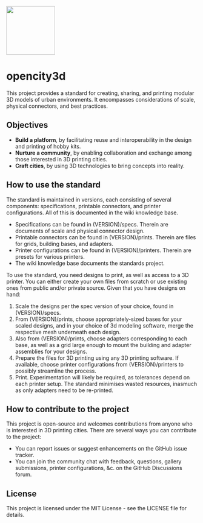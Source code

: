[<img src="https://github.com/d0lfyn/opencity3d/assets/13762069/c5e1ff28-3b03-4a6d-b00c-e17b2415e27f" width="128"/>](https://github.com/d0lfyn/opencity3d/assets/13762069/c5e1ff28-3b03-4a6d-b00c-e17b2415e27f)

# opencity3d

This project provides a standard for creating, sharing, and printing modular 3D models of urban environments. It encompasses considerations of scale, physical connectors, and best practices.

## Objectives

- **Build a platform**, by facilitating reuse and interoperability in the design and printing of hobby kits.
- **Nurture a community**, by enabling collaboration and exchange among those interested in 3D printing cities.
- **Craft cities**, by using 3D technologies to bring concepts into reality.

## How to use the standard

The standard is maintained in versions, each consisting of several components: specifications, printable connectors, and printer configurations. All of this is documented in the wiki knowledge base.

- Specifications can be found in (VERSION)/specs. Therein are documents of scale and physical connector design.
- Printable connectors can be found in (VERSION)/prints. Therein are files for grids, building bases, and adapters.
- Printer configurations can be found in (VERSION)/printers. Therein are presets for various printers.
- The wiki knowledge base documents the standards project.

To use the standard, you need designs to print, as well as access to a 3D printer. You can either create your own files from scratch or use existing ones from public and/or private source. Given that you have designs on hand:

1. Scale the designs per the spec version of your choice, found in (VERSION)/specs.
2. From (VERSION)/prints, choose appropriately-sized bases for your scaled designs, and in your choice of 3d modeling software, merge the respective mesh underneath each design.
3. Also from (VERSION)/prints, choose adapters corresponding to each base, as well as a grid large enough to mount the building and adapter assemblies for your designs.
4. Prepare the files for 3D printing using any 3D printing software. If available, choose printer configurations from (VERSION)/printers to possibly streamline the process.
5. Print. Experimentation will likely be required, as tolerances depend on each printer setup. The standard minimises wasted resources, inasmuch as only adapters need to be re-printed.

## How to contribute to the project

This project is open-source and welcomes contributions from anyone who is interested in 3D printing cities. There are several ways you can contribute to the project:

- You can report issues or suggest enhancements on the GitHub issue tracker.
- You can join the community chat with feedback, questions, gallery submissions, printer configurations, &c. on the GitHub Discussions forum.

## License

This project is licensed under the MIT License - see the LICENSE file for details.

